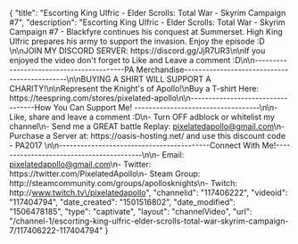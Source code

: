 {
    "title": "Escorting King Ulfric - Elder Scrolls: Total War - Skyrim Campaign #7",
    "description": "Escorting King Ulfric - Elder Scrolls: Total War - Skyrim Campaign #7 - Blackfyre continues his conquest at Summerset. High King Ulfric prepares his army to support the invasion. Enjoy the episode :D \n\nJOIN MY DISCORD SERVER: https:\/\/discord.gg\/JjR7UR3\n\nIf you enjoyed the video don't forget to Like and Leave a comment :D\n\n-----------------------------------------PA Merchandise---------------------------------------------\n\nBUYING A SHIRT WILL SUPPORT A CHARITY!\n\nRepresent the Knight's of Apollo!\nBuy a T-shirt Here: https:\/\/teespring.com\/stores\/pixelated-apollo\n\n----------------------------------How You Can Support Me! -----------------------------------\n\n- Like, share and leave a comment :D\n- Turn OFF adblock or whitelist my channel\n- Send me a GREAT battle Replay: pixelatedapollo@gmail.com\n- Purchase a Server at: https:\/\/oasis-hosting.net\/ and use this discount code - PA2017 \n\n------------------------------------------Connect With Me!-----------------------------------------\n\n- Email: pixelatedapollo@gmail.com\n- Twitter: https:\/\/twitter.com\/PixelatedApollo\n- Steam Group:  http:\/\/steamcommunity.com\/groups\/apollosknights\n- Twitch: http:\/\/www.twitch.tv\/pixelatedapollo",
    "channelid": "117406222",
    "videoid": "117404794",
    "date_created": "1501516802",
    "date_modified": "1506478185",
    "type": "captivate",
    "layout": "channelVideo",
    "url": "\/channel-1\/escorting-king-ulfric-elder-scrolls-total-war-skyrim-campaign-7\/117406222-117404794"
}